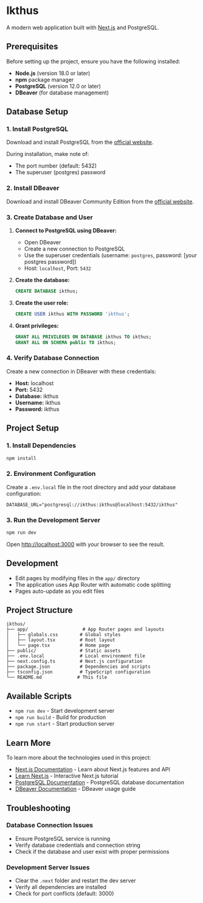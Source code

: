 # Ikthus

A modern web application built with [Next.js](https://nextjs.org) and PostgreSQL.

## Prerequisites

Before setting up the project, ensure you have the following installed:

- **Node.js** (version 18.0 or later)
- **npm** package manager
- **PostgreSQL** (version 12.0 or later)
- **DBeaver** (for database management)

## Database Setup

### 1. Install PostgreSQL

Download and install PostgreSQL from the [official website](https://www.postgresql.org/download/).

During installation, make note of:
- The port number (default: 5432)
- The superuser (postgres) password

### 2. Install DBeaver

Download and install DBeaver Community Edition from the [official website](https://dbeaver.io/download/).

### 3. Create Database and User

1. **Connect to PostgreSQL using DBeaver:**
   - Open DBeaver
   - Create a new connection to PostgreSQL
   - Use the superuser credentials (username: `postgres`, password: [your postgres password])
   - Host: `localhost`, Port: `5432`

2. **Create the database:**
   ```sql
   CREATE DATABASE ikthus;
   ```

3. **Create the user role:**
   ```sql
   CREATE USER ikthus WITH PASSWORD 'ikthus';
   ```

4. **Grant privileges:**
   ```sql
   GRANT ALL PRIVILEGES ON DATABASE ikthus TO ikthus;
   GRANT ALL ON SCHEMA public TO ikthus;
   ```

### 4. Verify Database Connection

Create a new connection in DBeaver with these credentials:
- **Host:** localhost
- **Port:** 5432
- **Database:** ikthus
- **Username:** ikthus
- **Password:** ikthus

## Project Setup

### 1. Install Dependencies

```bash
npm install
```

### 2. Environment Configuration

Create a `.env.local` file in the root directory and add your database configuration:

```env
DATABASE_URL="postgresql://ikthus:ikthus@localhost:5432/ikthus"
```

### 3. Run the Development Server

```bash
npm run dev
```

Open [http://localhost:3000](http://localhost:3000) with your browser to see the result.

## Development

- Edit pages by modifying files in the `app/` directory
- The application uses App Router with automatic code splitting
- Pages auto-update as you edit files

## Project Structure

```
ikthus/
├── app/                    # App Router pages and layouts
│   ├── globals.css        # Global styles
│   ├── layout.tsx         # Root layout
│   └── page.tsx           # Home page
├── public/                # Static assets
├── .env.local             # Local environment file       
├── next.config.ts         # Next.js configuration
├── package.json           # Dependencies and scripts
├── tsconfig.json          # TypeScript configuration
└── README.md             # This file
```

## Available Scripts

- `npm run dev` - Start development server
- `npm run build` - Build for production
- `npm run start` - Start production server

## Learn More

To learn more about the technologies used in this project:

- [Next.js Documentation](https://nextjs.org/docs) - Learn about Next.js features and API
- [Learn Next.js](https://nextjs.org/learn) - Interactive Next.js tutorial
- [PostgreSQL Documentation](https://www.postgresql.org/docs/) - PostgreSQL database documentation
- [DBeaver Documentation](https://dbeaver.io/docs/) - DBeaver usage guide

## Troubleshooting

### Database Connection Issues

- Ensure PostgreSQL service is running
- Verify database credentials and connection string
- Check if the database and user exist with proper permissions

### Development Server Issues

- Clear the `.next` folder and restart the dev server
- Verify all dependencies are installed
- Check for port conflicts (default: 3000)
